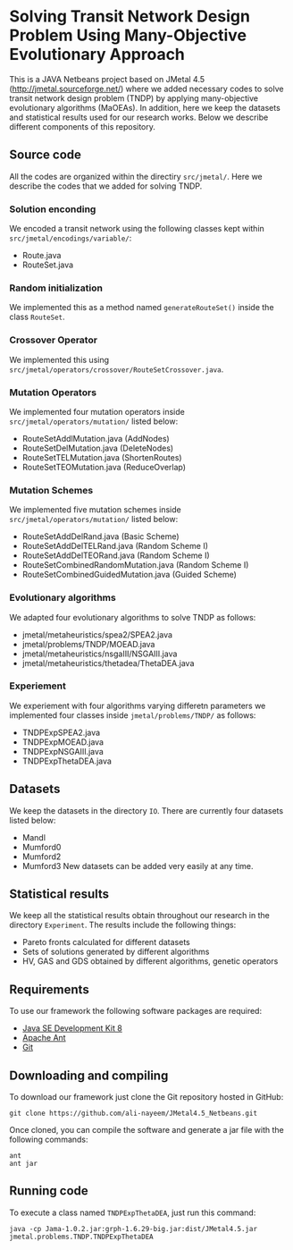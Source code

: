 # Solving Transit Network Design Problem Using Many-Objective Evolutionary Approach
This is a JAVA Netbeans project based on JMetal 4.5 (http://jmetal.sourceforge.net/) where we added necessary codes to solve transit network design problem (TNDP) by applying many-objective evolutionary algorithms (MaOEAs). In addition, here we keep the datasets and statistical results used for our research works. Below we describe different components of this repository.

## Source code
All the codes are organized within the directiry `src/jmetal/`. Here we describe the codes that we added for solving TNDP.

### Solution enconding
We encoded a transit network using the following classes kept within `src/jmetal/encodings/variable/`:
* Route.java 
* RouteSet.java 

### Random initialization
We implemented this as a method named `generateRouteSet()` inside the class `RouteSet`.

### Crossover Operator
We implemented this using `src/jmetal/operators/crossover/RouteSetCrossover.java`.

### Mutation Operators
We implemented four mutation operators inside `src/jmetal/operators/mutation/` listed below:
* RouteSetAddlMutation.java  (AddNodes)
* RouteSetDelMutation.java  (DeleteNodes)
* RouteSetTELMutation.java  (ShortenRoutes)
* RouteSetTEOMutation.java  (ReduceOverlap)

### Mutation Schemes
We implemented five mutation schemes inside `src/jmetal/operators/mutation/` listed below:
* RouteSetAddDelRand.java  (Basic Scheme)
* RouteSetAddDelTELRand.java  (Random Scheme I)
* RouteSetAddDelTEORand.java  (Random Scheme I)
* RouteSetCombinedRandomMutation.java  (Random Scheme I)
* RouteSetCombinedGuidedMutation.java  (Guided Scheme)

### Evolutionary algorithms
We adapted four evolutionary algorithms to solve TNDP as follows:
* jmetal/metaheuristics/spea2/SPEA2.java
* jmetal/problems/TNDP/MOEAD.java
* jmetal/metaheuristics/nsgaIII/NSGAIII.java
* jmetal/metaheuristics/thetadea/ThetaDEA.java


### Experiement
We experiement with four algorithms varying differetn parameters we implemented four classes inside `jmetal/problems/TNDP/` as follows:
* TNDPExpSPEA2.java
* TNDPExpMOEAD.java
* TNDPExpNSGAIII.java
* TNDPExpThetaDEA.java

## Datasets
We keep the datasets in the directory `IO`. There are currently four datasets listed below:
* Mandl 
* Mumford0 
* Mumford2
* Mumford3
New datasets can be added very easily at any time.

## Statistical results
We keep all the statistical results obtain throughout our research in the directory `Experiment`. The results include the following things:
* Pareto fronts calculated for different datasets
* Sets of solutions generated by different algorithms
* HV, GAS and GDS obtained by different algorithms, genetic operators

## Requirements
To use our framework the following software packages are required:
* [Java SE Development Kit 8](http://www.oracle.com/technetwork/java/javase/downloads/jdk8-downloads-2133151.html?ssSourceSiteId=otnes)
* [Apache Ant](https://ant.apache.org/)
* [Git](https://git-scm.com/)

## Downloading and compiling
To download our framework just clone the Git repository hosted in GitHub:
```
git clone https://github.com/ali-nayeem/JMetal4.5_Netbeans.git
```
Once cloned, you can compile the software and generate a jar file with the following commands:
```
ant
ant jar
```

## Running code
To execute a class named `TNDPExpThetaDEA`, just run this command:

```
java -cp Jama-1.0.2.jar:grph-1.6.29-big.jar:dist/JMetal4.5.jar jmetal.problems.TNDP.TNDPExpThetaDEA
```

